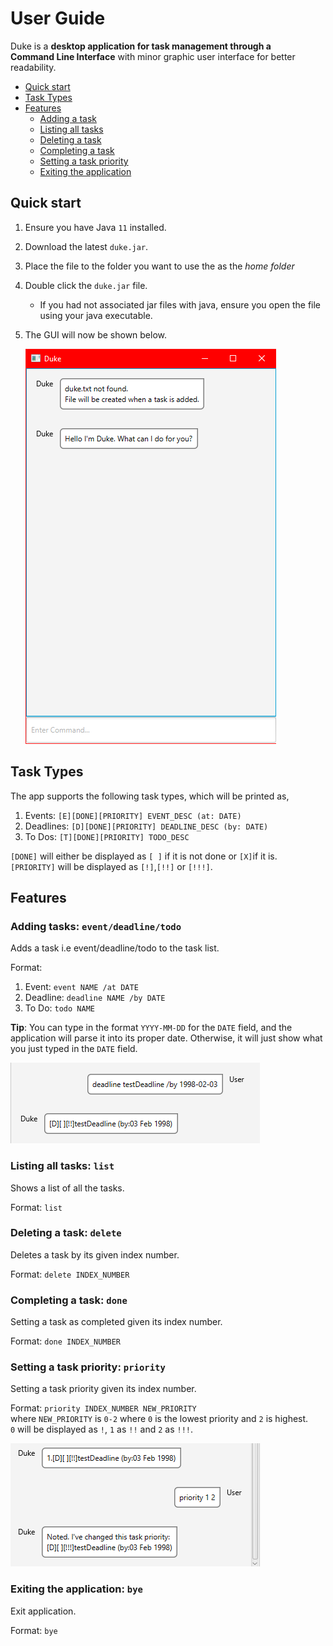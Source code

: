 # User Guide
Duke is a **desktop application for task management through a   
Command Line Interface** with minor graphic user interface for better
readability.

- [Quick start](#quick-start)
- [Task Types](#task-types)
- [Features](#features)
    - [Adding a task](#adding-tasks-eventdeadlinetodo)
    - [Listing all tasks](#listing-all-tasks-list)
    - [Deleting a task](#deleting-a-task-delete)
    - [Completing a task](#completing-a-task-done)
    - [Setting a task priority](#setting-a-task-priority-priority)
    - [Exiting the application](#exiting-the-application-bye)

  
## Quick start
1. Ensure you have Java `11` installed.
2. Download the latest `duke.jar`.
3. Place the file to the folder you want to use the as the _home folder_ 
4. Double click the `duke.jar` file.
    - If you had not associated jar files with java, ensure you open the file using your java executable.
5. The GUI will now be shown below.
   
   ![First Launch](start.png)

## Task Types
The app supports the following task types, which will be printed as,

1. Events: `[E][DONE][PRIORITY] EVENT_DESC (at: DATE)`
2. Deadlines: `[D][DONE][PRIORITY] DEADLINE_DESC (by: DATE)`
3. To Dos: `[T][DONE][PRIORITY] TODO_DESC`

`[DONE]` will either be displayed as `[ ]` if it is not done or `[X]`if it is.  
`[PRIORITY]` will be displayed as `[!]`,`[!!]` or `[!!!]`.
## Features

### Adding tasks: `event/deadline/todo`
Adds a task i.e event/deadline/todo to the task list.

Format:
1. Event: `event NAME /at DATE`
2. Deadline: `deadline NAME /by DATE`
3. To Do: `todo NAME`

**Tip**: You can type in the format `YYYY-MM-DD` for the `DATE` field, and the application will parse it
into its proper date. Otherwise, it will just show what you just typed in the `DATE` field.

![Date Format](dateformat.png)

### Listing all tasks: `list`
Shows a list of all the tasks.  

Format: `list`

### Deleting a task: `delete`
Deletes a task by its given index number.

Format: `delete INDEX_NUMBER`

### Completing a task: `done`
Setting a task as completed given its index number.

Format: `done INDEX_NUMBER`

### Setting a task priority: `priority`
Setting a task priority given its index number.

Format: `priority INDEX_NUMBER NEW_PRIORITY`  
where `NEW_PRIORITY` is `0-2` where `0` is the lowest priority and `2` is highest.  
`0` will be displayed as `!`, `1` as `!!` and `2` as `!!!`.

![Setting Priority](priority.png)

### Exiting the application: `bye`
Exit application.

Format: `bye`